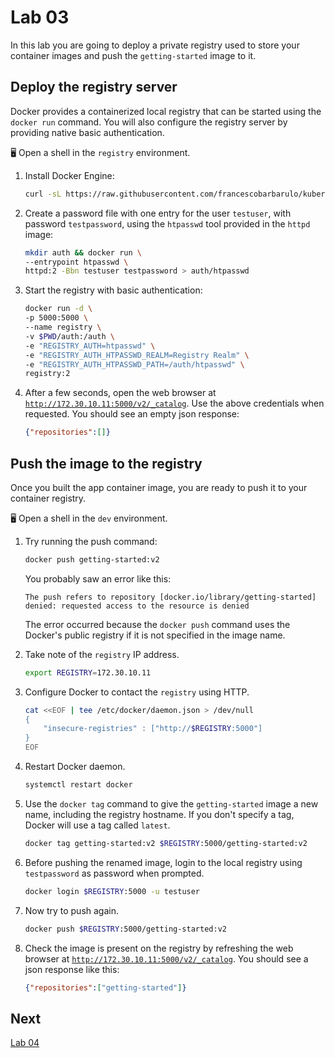 # Lab 03

In this lab you are going to deploy a private registry used to store your container images and push the `getting-started` image to it.

## Deploy the registry server

Docker provides a containerized local registry that can be started using the `docker run` command. You will also configure the registry server by providing native basic authentication.

🖥️ Open a shell in the `registry` environment.

1. Install Docker Engine:

    ```sh
    curl -sL https://raw.githubusercontent.com/francescobarbarulo/kubernetes-starter-pack/main/scripts/docker-install.sh | sh
    ```

2. Create a password file with one entry for the user `testuser`, with password `testpassword`, using the `htpasswd` tool provided in the `httpd` image:
    ```sh
    mkdir auth && docker run \
    --entrypoint htpasswd \
    httpd:2 -Bbn testuser testpassword > auth/htpasswd
    ```

3. Start the registry with basic authentication:
    ```sh
    docker run -d \
    -p 5000:5000 \
    --name registry \
    -v $PWD/auth:/auth \
    -e "REGISTRY_AUTH=htpasswd" \
    -e "REGISTRY_AUTH_HTPASSWD_REALM=Registry Realm" \
    -e "REGISTRY_AUTH_HTPASSWD_PATH=/auth/htpasswd" \
    registry:2
    ```

4. After a few seconds, open the web browser at [`http://172.30.10.11:5000/v2/_catalog`](http://172.30.10.11:5000/v2/_catalog). Use the above credentials when requested. You should see an empty json response:

    ```json
    {"repositories":[]}
    ```

## Push the image to the registry

Once you built the app container image, you are ready to push it to your container registry.

🖥️ Open a shell in the `dev` environment.

1. Try running the push command:
    ```sh
    docker push getting-started:v2
    ```

    You probably saw an error like this:

    ```plaintext
    The push refers to repository [docker.io/library/getting-started]
    denied: requested access to the resource is denied
    ```

    The error occurred because the `docker push` command uses the Docker's public registry if it is not specified in the image name.

2. Take note of the `registry` IP address.

    ```sh
    export REGISTRY=172.30.10.11
    ```

3. Configure Docker to contact the `registry` using HTTP.

    ```sh
    cat <<EOF | tee /etc/docker/daemon.json > /dev/null
    {
        "insecure-registries" : ["http://$REGISTRY:5000"]
    }
    EOF
    ```

4. Restart Docker daemon.

    ```sh
    systemctl restart docker
    ```

5. Use the `docker tag` command to give the `getting-started` image a new name, including the registry hostname. If you don't specify a tag, Docker will use a tag called `latest`.

    ```sh
    docker tag getting-started:v2 $REGISTRY:5000/getting-started:v2
    ```

6. Before pushing the renamed image, login to the local registry using `testpassword` as password when prompted.

    ```sh
    docker login $REGISTRY:5000 -u testuser
    ```

7. Now try to push again.

    ```sh
    docker push $REGISTRY:5000/getting-started:v2
    ```

8. Check the image is present on the registry by refreshing the web browser at [`http://172.30.10.11:5000/v2/_catalog`](http://172.30.10.11:5000/v2/_catalog). You should see a json response like this:

    ```json
    {"repositories":["getting-started"]}
    ```


## Next

[Lab 04](./lab04.md)